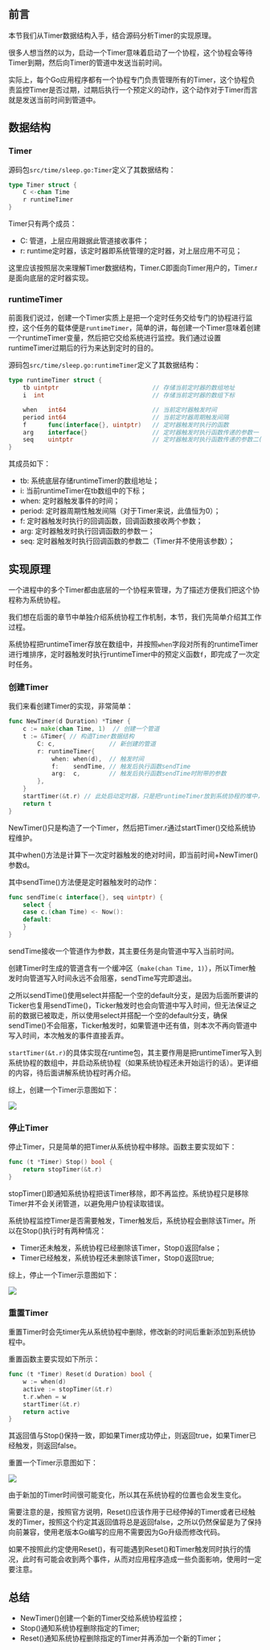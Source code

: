 ## 前言
本节我们从Timer数据结构入手，结合源码分析Timer的实现原理。

很多人想当然的以为，启动一个Timer意味着启动了一个协程，这个协程会等待Timer到期，然后向Timer的管道中发送当前时间。

实际上，每个Go应用程序都有一个协程专门负责管理所有的Timer，这个协程负责监控Timer是否过期，过期后执行一个预定义的动作，这个动作对于Timer而言就是发送当前时间到管道中。

## 数据结构
### Timer
源码包`src/time/sleep.go:Timer`定义了其数据结构：
```go
type Timer struct {
	C <-chan Time
	r runtimeTimer
}
```
Timer只有两个成员：
* C: 管道，上层应用跟据此管道接收事件；
* r: runtime定时器，该定时器即系统管理的定时器，对上层应用不可见；

这里应该按照层次来理解Timer数据结构，Timer.C即面向Timer用户的，Timer.r是面向底层的定时器实现。

### runtimeTimer
前面我们说过，创建一个Timer实质上是把一个定时任务交给专门的协程进行监控，这个任务的载体便是`runtimeTimer`，简单的讲，每创建一个Timer意味着创建一个runtimeTimer变量，然后把它交给系统进行监控。我们通过设置runtimeTimer过期后的行为来达到定时的目的。

源码包`src/time/sleep.go:runtimeTimer`定义了其数据结构：
```go
type runtimeTimer struct {
	tb uintptr                          // 存储当前定时器的数组地址
	i  int                              // 存储当前定时器的数组下标

	when   int64                        // 当前定时器触发时间
	period int64                        // 当前定时器周期触发间隔
	f      func(interface{}, uintptr)   // 定时器触发时执行的函数
	arg    interface{}                  // 定时器触发时执行函数传递的参数一
	seq    uintptr                      // 定时器触发时执行函数传递的参数二(该参数只在网络收发场景下使用)
}
```
其成员如下：
* tb: 系统底层存储runtimeTimer的数组地址；
* i: 当前runtimeTimer在tb数组中的下标；
* when: 定时器触发事件的时间；
* period: 定时器周期性触发间隔（对于Timer来说，此值恒为0）；
* f: 定时器触发时执行的回调函数，回调函数接收两个参数；
* arg: 定时器触发时执行回调函数的参数一；
* seq: 定时器触发时执行回调函数的参数二（Timer并不使用该参数）；

## 实现原理
一个进程中的多个Timer都由底层的一个协程来管理，为了描述方便我们把这个协程称为系统协程。

我们想在后面的章节中单独介绍系统协程工作机制，本节，我们先简单介绍其工作过程。

系统协程把runtimeTimer存放在数组中，并按照`when`字段对所有的runtimeTimer进行堆排序，定时器触发时执行runtimeTimer中的预定义函数`f`，即完成了一次定时任务。

### 创建Timer
我们来看创建Timer的实现，非常简单：
```go
func NewTimer(d Duration) *Timer {
	c := make(chan Time, 1)  // 创建一个管道
	t := &Timer{ // 构造Timer数据结构
		C: c,               // 新创建的管道
		r: runtimeTimer{
			when: when(d),  // 触发时间
			f:    sendTime, // 触发后执行函数sendTime
			arg:  c,        // 触发后执行函数sendTime时附带的参数
		},
	}
	startTimer(&t.r) // 此处启动定时器，只是把runtimeTimer放到系统协程的堆中，由系统协程维护
	return t
}
```
NewTimer()只是构造了一个Timer，然后把Timer.r通过startTimer()交给系统协程维护。

其中when()方法是计算下一次定时器触发的绝对时间，即当前时间+NewTimer()参数d。

其中sendTime()方法便是定时器触发时的动作：
```go
func sendTime(c interface{}, seq uintptr) {
    select {
    case c.(chan Time) <- Now():
    default:
    }
}
```
sendTime接收一个管道作为参数，其主要任务是向管道中写入当前时间。

创建Timer时生成的管道含有一个缓冲区（`make(chan Time, 1)`），所以Timer触发时向管道写入时间永远不会阻塞，sendTime写完即退出。

之所以sendTime()使用select并搭配一个空的default分支，是因为后面所要讲的Ticker也复用sendTime()，Ticker触发时也会向管道中写入时间，但无法保证之前的数据已被取走，所以使用select并搭配一个空的default分支，确保sendTime()不会阻塞，Ticker触发时，如果管道中还有值，则本次不再向管道中写入时间，本次触发的事件直接丢弃。

`startTimer(&t.r)`的具体实现在runtime包，其主要作用是把runtimeTimer写入到系统协程的数组中，并启动系统协程（如果系统协程还未开始运行的话）。更详细的内容，待后面讲解系统协程时再介绍。

综上，创建一个Timer示意图如下：

![](images/Timer-01-New.png)

### 停止Timer
停止Timer，只是简单的把Timer从系统协程中移除。函数主要实现如下：
```go
func (t *Timer) Stop() bool {
	return stopTimer(&t.r)
}
```
stopTimer()即通知系统协程把该Timer移除，即不再监控。系统协程只是移除Timer并不会关闭管道，以避免用户协程读取错误。

系统协程监控Timer是否需要触发，Timer触发后，系统协程会删除该Timer。所以在Stop()执行时有两种情况：
* Timer还未触发，系统协程已经删除该Timer，Stop()返回false；
* Timer已经触发，系统协程还未删除该Timer，Stop()返回true;

综上，停止一个Timer示意图如下：

![](images/Timer-02-Stop.png)

### 重置Timer
重置Timer时会先timer先从系统协程中删除，修改新的时间后重新添加到系统协程中。

重置函数主要实现如下所示：
```go
func (t *Timer) Reset(d Duration) bool {
    w := when(d)
    active := stopTimer(&t.r)
    t.r.when = w
    startTimer(&t.r)
    return active
}
```
其返回值与Stop()保持一致，即如果Timer成功停止，则返回true，如果Timer已经触发，则返回false。

重置一个Timer示意图如下：

![](images/Timer-03-Reset.png)

由于新加的Timer时间很可能变化，所以其在系统协程的位置也会发生变化。

需要注意的是，按照官方说明，Reset()应该作用于已经停掉的Timer或者已经触发的Timer，按照这个约定其返回值将总是返回false，之所以仍然保留是为了保持向前兼容，使用老版本Go编写的应用不需要因为Go升级而修改代码。

如果不按照此约定使用Reset()，有可能遇到Reset()和Timer触发同时执行的情况，此时有可能会收到两个事件，从而对应用程序造成一些负面影响，使用时一定要注意。

## 总结

- NewTimer()创建一个新的Timer交给系统协程监控；
- Stop()通知系统协程删除指定的Timer;
- Reset()通知系统协程删除指定的Timer并再添加一个新的Timer；
